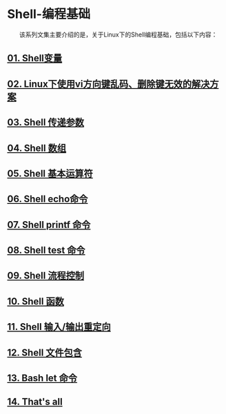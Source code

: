 # Shell-编程基础
　　该系列文集主要介绍的是，关于Linux下的Shell编程基础，包括以下内容：
## [01. Shell变量](https://github.com/solar555/Shell-Basic-Programming-/blob/master/01.Shell%E5%8F%98%E9%87%8F.md)
## [02. Linux下使用vi方向键乱码、删除键无效的解决方案](https://github.com/solar555/Shell-Basic-Programming-/blob/master/02.%20Linux%E4%B8%8B%E4%BD%BF%E7%94%A8vi%E6%96%B9%E5%90%91%E9%94%AE%E4%B9%B1%E7%A0%81%E3%80%81%E5%88%A0%E9%99%A4%E9%94%AE%E6%97%A0%E6%95%88%E7%9A%84%E8%A7%A3%E5%86%B3%E6%96%B9%E6%A1%88.md)
## [03. Shell 传递参数](https://github.com/solar555/Shell-Basic-Programming-/blob/master/03.%20Shell%20%E4%BC%A0%E9%80%92%E5%8F%82%E6%95%B0.md)
## [04. Shell 数组](https://github.com/solar555/Shell-Basic-Programming-/blob/master/04.%20Shell%20%E6%95%B0%E7%BB%84.md)
## [05. Shell 基本运算符](https://github.com/solar555/Shell-Basic-Programming-/blob/master/05.%20Shell%20%E5%9F%BA%E6%9C%AC%E8%BF%90%E7%AE%97%E7%AC%A6.md)
## [06. Shell echo命令](https://github.com/solar555/Shell-Basic-Programming-/blob/master/06.%20Shell%20echo%E5%91%BD%E4%BB%A4.md)
## [07. Shell printf 命令](https://github.com/solar555/Shell-Basic-Programming-/blob/master/07.%20Shell%20printf%20%E5%91%BD%E4%BB%A4.md)
## [08. Shell test 命令](https://github.com/solar555/Shell-Basic-Programming-/blob/master/08.%20Shell%20test%20%E5%91%BD%E4%BB%A4.md)
## [09. Shell 流程控制](https://github.com/solar555/Shell-Basic-Programming-/blob/master/09.%20Shell%20%E6%B5%81%E7%A8%8B%E6%8E%A7%E5%88%B6.md)
## [10. Shell 函数](https://github.com/solar555/Shell-Basic-Programming-/blob/master/10.%20Shell%20%E5%87%BD%E6%95%B0.md)
## [11. Shell 输入/输出重定向](https://github.com/solar555/Shell-Basic-Programming-/blob/master/11.%20Shell%20%E8%BE%93%E5%85%A5%E3%80%81%E8%BE%93%E5%87%BA%E9%87%8D%E5%AE%9A%E5%90%91.md)
## [12. Shell 文件包含](https://github.com/solar555/Shell-Basic-Programming-/blob/master/12.%20Shell%20%E6%96%87%E4%BB%B6%E5%8C%85%E5%90%AB.md)
## [13. Bash let 命令](https://github.com/solar555/Shell-Basic-Programming-/blob/master/13.%20Bash%20let%20%E5%91%BD%E4%BB%A4.md)
## [14. That's all](https://github.com/solar555/Shell-Basic-Programming-/blob/master/14.%20That's%20all.md)
